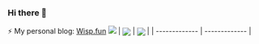 ### Hi there 👋
⚡ My personal blog: [Wisp.fun](http://wisp.fun) 
![](https://github-readme-stats.vercel.app/api?username=lyb926)
| <img align="center" src="https://github-readme-stats.vercel.app/api?username=lyb926&show_icons=true&include_all_commits=true&hide_border=true" /> | <img align="center" src="https://github-readme-stats.vercel.app/api/top-langs/?username=lyb926" /> |
| ------------- | ------------- |

<!--
**LYB926/LYB926** is a ✨ _special_ ✨ repository because its `README.md` (this file) appears on your GitHub profile.

Here are some ideas to get you started:

- 🔭 I’m currently working on ...
- 🌱 I’m currently learning ...
- 👯 I’m looking to collaborate on ...
- 🤔 I’m looking for help with ...
- 💬 Ask me about ...
- 📫 How to reach me: ...
- 😄 Pronouns: ...
- ⚡ Fun fact: ...
-->
